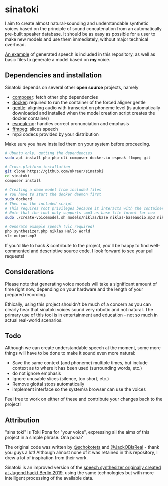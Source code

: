 # sinatoki

I aim to create almost natural-sounding and understandable synthetic voices based on the principle of sound concatenation from an automatically pre-built speaker database. It should be as easy as possible for a user to make new models and use them immediately, without major technical overhead.

[An example](example.mp3) of generated speech is included in this repository, as well as basic files to generate a model based on **my** voice. 

## Dependencies and installation

Sinatoki depends on several other **open source** projects, namely

* [composer](https://getcomposer.org/): fetch other php dependencies
* [docker](https://www.docker.com/get-started): required to run the container of the forced aligner gentle
* [gentle](https://github.com/lowerquality/gentle): aligning audio with transcript on phoneme level (is automatically downloaded and installed when the model creation script creates the docker container)
* [espeak-ng](https://github.com/espeak-ng/espeak-ng): handles correct pronunciation and emphasis
* [ffmpeg](https://ffmpeg.org/): slices speech
* mp3 codecs provided by your distribution

Make sure you have installed them on your system before proceeding.

```bash
# Ubuntu only, getting the dependencies
sudo apt install php php-cli composer docker.io espeak ffmpeg git

# Cross-platform installation
git clone https://github.com/nkreer/sinatoki
cd sinatoki
composer install

# Creating a demo model from included files
# You have to start the docker daemon first
sudo dockerd
# Then run the included script 
# This requires root privileges because it interacts with the container
# Note that the tool only supports .mp3 as base file format for now
sudo ./create-voicemodel.sh models/niklas/base niklas-baseaudio.mp3 niklas-transcript.txt niklas

# Generate example speech (vlc required)
php synthesizer.php niklas Hello World
vlc output.mp3
```

If you'd like to hack & contribute to the project, you'll be happy to find well-commented and descriptive source code. I look forward to see your pull requests!

## Considerations

Please note that generating voice models will take a significant amount of time right now, depending on your hardware and the length of your prepared recording.

Ethically, using this project shouldn't be much of a concern as you can clearly hear that sinatoki voices sound very robotic and not natural. The primary use of this tool is in entertainment and education - not so much in actual real-world scenarios.

## Todo

Although we can create understandable speech at the moment, some more things will have to be done to make it sound even more natural:

* Save the same context (and phoneme) multiple times, but include context as to where it has been used (surrounding words, etc.)
* do not ignore emphasis
* Ignore unusable slices (silence, too short, etc.)
* Remove glottal stops automatically
* implement interface so the system/a browser can use the voices

Feel free to work on either of these and contribute your changes back to the project!

## Attribution

"sina toki" is Toki Pona for "your voice", expressing all the aims of this project in a simple phrase. Ona pona?

The original code was written by [@schokotets](https://github.com/schokotets) and [@JackOBIsReal](https://github.com/JackOBIsReal) - thank you guys a lot! Although almost none of it was retained in this repository, I drew a lot of inspiration from their work.

Sinatoki is an improved version of the [speech synthesizer originally created at Jugend hackt Berlin 2019](https://github.com/Jugendhackt/synthi-tts), using the same technologies but with more intelligent processing of the available data.
